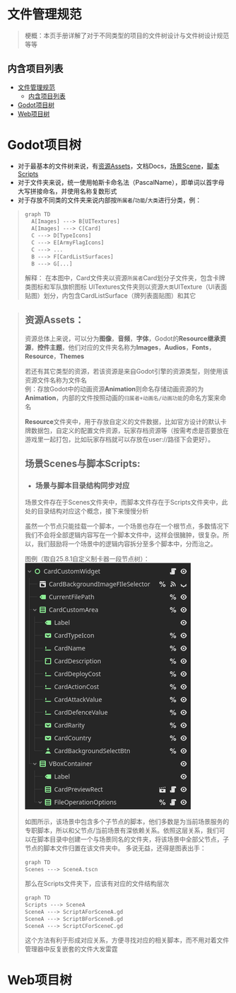 # 文件管理规范
> 梗概：本页手册详解了对于不同类型的项目的文件树设计与文件树设计规范等等

## 内含项目列表
- [文件管理规范](#文件管理规范)
  - [内含项目列表](#内含项目列表)
- [Godot项目树](#godot项目树)
- [Web项目树](#web项目树)

# Godot项目树
- 对于最基本的文件树来说，有[资源Assets](#资源assets)，文档Docs，[场景Scene](#场景scenes与脚本scripts)，[脚本Scripts](#场景scenes与脚本scripts)    
- 对于文件夹来说，统一使用帕斯卡命名法（PascalName），即单词以首字母大写拼接命名，并使用名称复数形式
- 对于存放不同类的文件夹来说内部按```所属者```/```功能```/```大类```进行分类，例：
> ```mermaid
> graph TD
>   A[Images] ---> B[UITextures]
>   A[Images] ---> C[Card]
>   C ---> D[TypeIcons]
>   C ---> E[ArmyFlagIcons]
>   C ---> ...
>   B ---> F[CardListSurfaces]
>   B ---> G[...]
> ```
> 解释：
> 在本图中，Card文件夹以资源```所属者```Card划分子文件夹，包含卡牌类图标和军队旗帜图标
> UITextures文件夹则以资源```大类```UITexture（UI表面贴图）划分，内包含CardListSurface（牌列表面贴图）和其它

> ## 资源Assets：
> 资源总体上来说，可以分为**图像**，**音频**，**字体**，Godot的**Resource继承资源**，**控件主题**，他们对应的文件夹名称为**Images**，**Audios**，**Fonts**，**Resource**，**Themes**
>
> 若还有其它类型的资源，若该资源是来自Godot引擎的资源类型，则使用该资源文件名称为文件名  
> 例：存放Godot中的动画资源**Animation**则命名存储动画资源的为**Animation**，内部的文件按照动画的`归属者+动画名/动画功能`的命名方案来命名
>
> **Resource**文件夹中，用于存放自定义的文件数据，比如官方设计的默认卡牌数据包，自定义的配置文件资源，玩家存档资源等（按需考虑是否要放在游戏里一起打包，比如玩家存档就可以存放在user://路径下会更好）。
>
> ## 场景Scenes与脚本Scripts:
> 
> 
> - ### 场景与脚本目录结构同步对应
> 场景文件存在于Scenes文件夹中，而脚本文件存在于Scripts文件夹中，此处的目录结构对应这个概念，接下来慢慢分析
>
> 虽然一个节点只能挂载一个脚本，一个场景也存在一个根节点，多数情况下我们不会将全部逻辑内容写在一个脚本文件中，这样会很臃肿，很复杂。所以，我们鼓励将一个场景中的逻辑内容拆分至多个脚本中，分而治之。
>
> 图例（取自25.8.1自定义制卡器一段节点树）：
> ![](../../Images/FileTreeRules/NodeTreeExample.png)
>
> 如图所示，该场景中包含多个子节点的脚本，他们多数是为当前场景服务的专职脚本，所以和父节点/当前场景有深依赖关系。依照这层关系，我们可以在脚本目录中创建一个与场景同名的文件夹，将该场景中全部父节点，子节点的脚本文件归置在该文件夹中。
> 多说无益，还得是图表出手：
>
> ```mermaid
> graph TD
> Scenes ---> SceneA.tscn
> ```
>
> 那么在Scripts文件夹下，应该有对应的文件结构层次
>
> ```mermaid
> graph TD
> Scripts ---> SceneA
> SceneA ---> ScriptAForSceneA.gd
> SceneA ---> ScriptBForSceneB.gd
> SceneA ---> ScriptCForSceneC.gd
> ```
>
> 这个方法有利于形成对应关系，方便寻找对应的相关脚本，而不用对着文件管理器中反复嵌套的文件大发雷霆

# Web项目树
